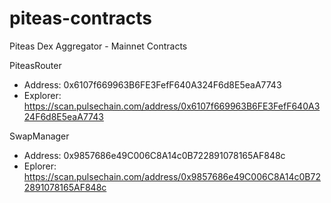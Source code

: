 # piteas-contracts
Piteas Dex Aggregator - Mainnet Contracts


PiteasRouter

- Address: 0x6107f669963B6FE3FefF640A324F6d8E5eaA7743
- Explorer: https://scan.pulsechain.com/address/0x6107f669963B6FE3FefF640A324F6d8E5eaA7743

SwapManager

- Address: 0x9857686e49C006C8A14c0B722891078165AF848c
- Eplorer: https://scan.pulsechain.com/address/0x9857686e49C006C8A14c0B722891078165AF848c
